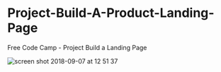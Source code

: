 # Project-Build-A-Product-Landing-Page
Free Code Camp - Project Build a Landing Page

![screen shot 2018-09-07 at 12 51 37](https://user-images.githubusercontent.com/16766170/45217649-d3a13580-b29c-11e8-866b-fea05b9421a9.png)

